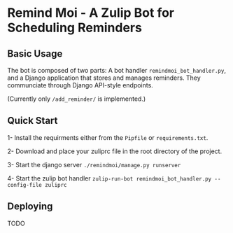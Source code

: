 # Remind Moi - A Zulip Bot for Scheduling Reminders
## Basic Usage
The bot is composed of two parts: A bot handler `remindmoi_bot_handler.py`, and a Django application that stores and manages reminders. They communciate through Django API-style endpoints. 

(Currently only `/add_reminder/` is implemented.)

## Quick Start
1- Install the requirments either from the `Pipfile` or `requirements.txt`.

2- Download and place your zuliprc file in the root directory of the project.

3- Start the django server `./remindmoi/manage.py runserver`

4- Start the zulip bot handler `zulip-run-bot remindmoi_bot_handler.py --config-file zuliprc`

## Deploying 
TODO
